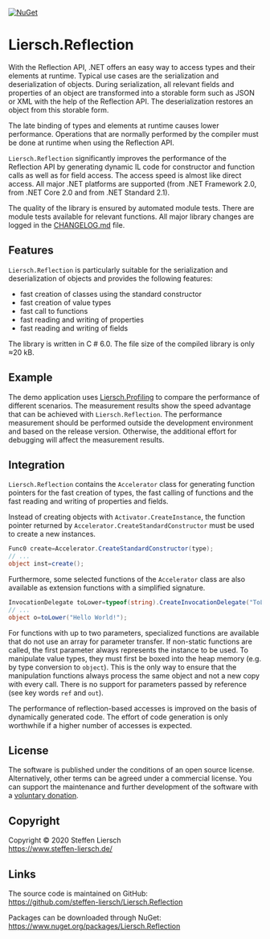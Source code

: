 [![NuGet](https://img.shields.io/nuget/v/Liersch.Reflection.svg)](https://www.nuget.org/packages/Liersch.Reflection)

# Liersch.Reflection

With the Reflection API, .NET offers an easy way to access types and their elements at runtime. Typical use cases are the serialization and deserialization of objects. During serialization, all relevant fields and properties of an object are transformed into a storable form such as JSON or XML with the help of the Reflection API. The deserialization restores an object from this storable form.

The late binding of types and elements at runtime causes lower performance. Operations that are normally performed by the compiler must be done at runtime when using the Reflection API.

`Liersch.Reflection` significantly improves the performance of the Reflection API by generating dynamic IL code for constructor and function calls as well as for field access. The access speed is almost like direct access. All major .NET platforms are supported (from .NET Framework 2.0, from .NET Core 2.0 and from .NET Standard 2.1).

The quality of the library is ensured by automated module tests. There are module tests available for relevant functions. All major library changes are logged in the [CHANGELOG.md](https://github.com/steffen-liersch/Liersch.Reflection/blob/main/CHANGELOG.md) file.

## Features

`Liersch.Reflection` is particularly suitable for the serialization and deserialization of objects and provides the following features:

- fast creation of classes using the standard constructor
- fast creation of value types
- fast call to functions
- fast reading and writing of properties
- fast reading and writing of fields

The library is written in C # 6.0. The file size of the compiled library is only ≈20 kB.

## Example

The demo application uses [Liersch.Profiling](https://github.com/steffen-liersch/Liersch.Profiling) to compare the performance of different scenarios. The measurement results show the speed advantage that can be achieved with `Liersch.Reflection`. The performance measurement should be performed outside the development environment and based on the release version. Otherwise, the additional effort for debugging will affect the measurement results.

## Integration

`Liersch.Reflection` contains the `Accelerator` class for generating function pointers for the fast creation of types, the fast calling of functions and the fast reading and writing of properties and fields.

Instead of creating objects with `Activator.CreateInstance`, the function pointer returned by `Accelerator.CreateStandardConstructor` must be used to create a new instances.

```cs
Func0 create=Accelerator.CreateStandardConstructor(type);
// ...
object inst=create();
```

Furthermore, some selected functions of the `Accelerator` class are also available as extension functions with a simplified signature.

```cs
InvocationDelegate toLower=typeof(string).CreateInvocationDelegate("ToLowerInvariant");
// ...
object o=toLower("Hello World!");
```

For functions with up to two parameters, specialized functions are available that do not use an array for parameter transfer. If non-static functions are called, the first parameter always represents the instance to be used. To manipulate value types, they must first be boxed into the heap memory (e.g. by type conversion to `object`). This is the only way to ensure that the manipulation functions always process the same object and not a new copy with every call. There is no support for parameters passed by reference (see key words `ref` and `out`).

The performance of reflection-based accesses is improved on the basis of dynamically generated code. The effort of code generation is only worthwhile if a higher number of accesses is expected.

## License

The software is published under the conditions of an open source license. Alternatively, other terms can be agreed under a commercial license. You can support the maintenance and further development of the software with a [voluntary donation](https://www.paypal.com/cgi-bin/webscr?cmd=_s-xclick&hosted_button_id=NVXEQCNGJFK92).

## Copyright

Copyright © 2020 Steffen Liersch  
https://www.steffen-liersch.de/

## Links

The source code is maintained on GitHub:  
https://github.com/steffen-liersch/Liersch.Reflection

Packages can be downloaded through NuGet:  
https://www.nuget.org/packages/Liersch.Reflection
